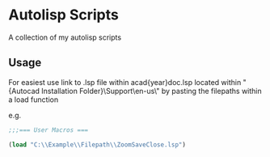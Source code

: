 # Autolisp Scripts

A collection of my autolisp scripts

## Usage

For easiest use link to .lsp file within acad{year}doc.lsp located within "{Autocad Installation Folder}\Support\en-us\\" by pasting the filepaths within a load function

e.g.

``` lisp
;;;=== User Macros ===

(load "C:\\Example\\Filepath\\ZoomSaveClose.lsp")
```
